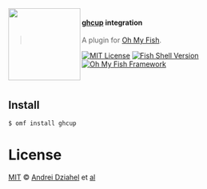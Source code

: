 <img src="https://cdn.rawgit.com/oh-my-fish/oh-my-fish/e4f1c2e0219a17e2c748b824004c8d0b38055c16/docs/logo.svg" align="left" width="144px" height="144px"/>

#### [ghcup](ghcup) integration
> A plugin for [Oh My Fish][omf-link].

[![MIT License](https://img.shields.io/badge/license-MIT-007EC7.svg?style=flat-square)](/LICENSE)
[![Fish Shell Version](https://img.shields.io/badge/fish-v2.2.0-007EC7.svg?style=flat-square)](https://fishshell.com)
[![Oh My Fish Framework](https://img.shields.io/badge/Oh%20My%20Fish-Framework-007EC7.svg?style=flat-square)](https://www.github.com/oh-my-fish/oh-my-fish)

<br/>


## Install

```fish
$ omf install ghcup
```

# License

[MIT][mit] © [Andrei Dziahel][author] et [al][contributors]


[mit]:            https://opensource.org/licenses/MIT
[author]:         https://github.com/develop7
[contributors]:   https://github.com/develop7/plugin-ghcup/graphs/contributors
[omf-link]:       https://www.github.com/oh-my-fish/oh-my-fish
[ghcup]:          https://www.haskell.org/ghcup/

[license-badge]:  https://img.shields.io/badge/license-MIT-007EC7.svg?style=flat-square
